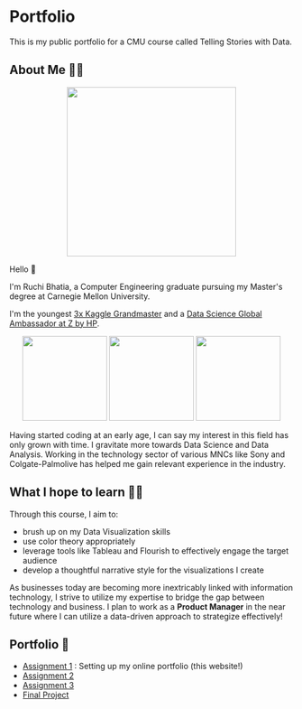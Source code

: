 # Portfolio
This is my public portfolio for a CMU course called Telling Stories with Data.

## About Me 👩‍💻
<p align="center"><img src="https://i.imgur.com/LpsNJaQ.png" width=300/></p>

Hello 👋 

I'm Ruchi Bhatia, a Computer Engineering graduate pursuing my Master's degree at Carnegie Mellon University.

I'm the youngest [3x Kaggle Grandmaster](https://www.kaggle.com/ruchi798) and a [Data Science Global Ambassador at Z by HP](https://www.hp.com/us-en/workstations/industries/data-science/ambassador-ruchi-bhatia.html).

<p align="center">
<img src="https://road-to-kaggle-grandmaster.vercel.app/api/badges/ruchi798/dataset/light" width=150/>
<img src="https://road-to-kaggle-grandmaster.vercel.app/api/badges/ruchi798/notebook/light" width=150/>
<img src="https://road-to-kaggle-grandmaster.vercel.app/api/badges/ruchi798/discussion/light" width=150/>
</p>

Having started coding at an early age, I can say my interest in this field has only grown with time. I gravitate more towards Data Science and Data Analysis. Working in the technology sector of various MNCs like Sony and Colgate-Palmolive has helped me gain relevant experience in the industry. 

## What I hope to learn 👩‍🎓
Through this course, I aim to:
- brush up on my Data Visualization skills 
- use color theory appropriately 
- leverage tools like Tableau and Flourish to effectively engage the target audience
- develop a thoughtful narrative style for the visualizations I create

As businesses today are becoming more inextricably linked with information technology, I strive to utilize my expertise to bridge the gap between technology and business. I plan to work as a **Product Manager** in the near future where I can utilize a data-driven approach to strategize effectively!

## Portfolio 🎨

- [Assignment 1](https://ruch798.github.io/Data-Visualization-Portfolio/) : Setting up my online portfolio (this website!)
- [Assignment 2](Assignment2.md)
- [Assignment 3](Assignment3.md)
- [Final Project](FinalProject.md)

